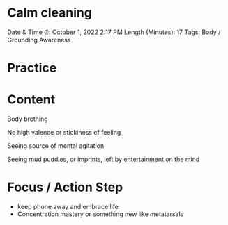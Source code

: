 # Calm cleaning

Date & Time ⏰: October 1, 2022 2:17 PM
Length (Minutes): 17
Tags: Body / Grounding Awareness

# Practice

# Content

Body brething

No high valence or stickiness of feeling

Seeing source of mental agitation 

Seeing mud puddles, or imprints, left by entertainment on the mind

# Focus / Action Step

- keep phone away and embrace life
- Concentration mastery or something new like metatarsals